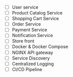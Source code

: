 -   [ ] User service
-   [ ] Product Catalog Service
-   [ ] Shopping Cart Service
-   [ ] Order Service
-   [ ] Payment Service
-   [ ] Notification Service
-   [ ] Store front
-   [ ] Docker & Docker Compose
-   [ ] NGINX API gateway
-   [ ] Service Discovery
-   [ ] Centralized Logging
-   [ ] CI/CD Pipeline
